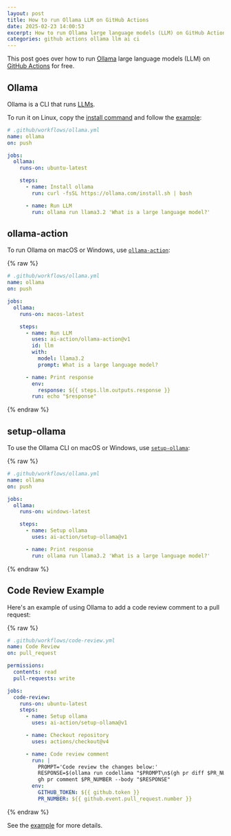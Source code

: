 ```yaml
---
layout: post
title: How to run Ollama LLM on GitHub Actions
date: 2025-02-23 14:00:53
excerpt: How to run Ollama large language models (LLM) on GitHub Actions for free.
categories: github actions ollama llm ai ci
---
```


This post goes over how to run [Ollama](https://ollama.com/) large language models (LLM) on [GitHub Actions](https://github.com/features/actions) for free.

## Ollama

Ollama is a CLI that runs [LLMs](https://ollama.com/library).

To run it on Linux, copy the [install command](https://ollama.com/download/linux) and follow the [example](https://github.com/ollama/ollama#quickstart):

```yml
# .github/workflows/ollama.yml
name: ollama
on: push

jobs:
  ollama:
    runs-on: ubuntu-latest

    steps:
      - name: Install ollama
        run: curl -fsSL https://ollama.com/install.sh | bash

      - name: Run LLM
        run: ollama run llama3.2 'What is a large language model?'
```

## ollama-action

To run Ollama on macOS or Windows, use [`ollama-action`](https://github.com/ai-action/ollama-action):

{% raw %}

```yml
# .github/workflows/ollama.yml
name: ollama
on: push

jobs:
  ollama:
    runs-on: macos-latest

    steps:
      - name: Run LLM
        uses: ai-action/ollama-action@v1
        id: llm
        with:
          model: llama3.2
          prompt: What is a large language model?

      - name: Print response
        env:
          response: ${{ steps.llm.outputs.response }}
        run: echo "$response"
```

{% endraw %}

## setup-ollama

To use the Ollama CLI on macOS or Windows, use [`setup-ollama`](https://github.com/ai-action/setup-ollama):

{% raw %}

```yml
# .github/workflows/ollama.yml
name: ollama
on: push

jobs:
  ollama:
    runs-on: windows-latest

    steps:
      - name: Setup ollama
        uses: ai-action/setup-ollama@v1

      - name: Print response
        run: ollama run llama3.2 'What is a large language model?'
```

{% endraw %}

## Code Review Example

Here's an example of using Ollama to add a code review comment to a pull request:

{% raw %}

```yml
# .github/workflows/code-review.yml
name: Code Review
on: pull_request

permissions:
  contents: read
  pull-requests: write

jobs:
  code-review:
    runs-on: ubuntu-latest
    steps:
      - name: Setup ollama
        uses: ai-action/setup-ollama@v1

      - name: Checkout repository
        uses: actions/checkout@v4

      - name: Code review comment
        run: |
          PROMPT='Code review the changes below:'
          RESPONSE=$(ollama run codellama "$PROMPT\n$(gh pr diff $PR_NUMBER)")
          gh pr comment $PR_NUMBER --body "$RESPONSE"
        env:
          GITHUB_TOKEN: ${{ github.token }}
          PR_NUMBER: ${{ github.event.pull_request.number }}
```

{% endraw %}

See the [example](https://github.com/ai-action/ollama-github-action-demo/pull/1) for more details.
